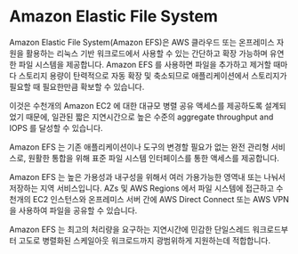 # Amazon Elastic File System

Amazon Elastic File System(Amazon EFS)은 AWS 클라우드 또는 온프레미스 자원을 활용하는 리눅스 기반 워크로드에서 사용할 수 있는 간단하고 확장 가능하며 유연한 파일 시스템을 제공합니다. Amazon EFS 를 사용하면 파일을 추가하고 제거할 때마다 스토리지 용량이 탄력적으로 자동 확장 및 축소되므로 애플리케이션에서 스토리지가 필요할 때 필요한만큼 확보할 수 있습니다.

이것은 수천개의 Amazon EC2 에 대한 대규모 병렬 공유 액세스를 제공하도록 설계되었기 때문에, 일관된 짧은 지연시간으로 높은 수준의 aggregate throughput and IOPS 를 달성할 수 있습니다.

Amazon EFS 는 기존 애플리케이션이나 도구의 변경할 필요가 없는 완전 관리형 서비스로, 원활한 통합을 위해 표준 파일 시스템 인터페이스를 통한 액세스를 제공합니다.

Amazon EFS 는 높은 가용성과 내구성을 위해서 여러 가용가능한 영역내 또는 나눠서 저장하는 지역 서비스입니다. AZs 및 AWS Regions 에서 파일 시스템에 접근하고 수천개의 EC2 인스턴스와 온프레미스 서버 간에 AWS Direct Connect 또는 AWS VPN 을 사용하여 파일을 공유할 수 있습니다.

Amazon EFS 는 최고의 처리량을 요구하는 지연시간에 민감한 단일스레드 워크로드부터 고도로 병렬화된 스케일아웃 워크로드까지 광범위하게 지원하는데 적합합니다.
